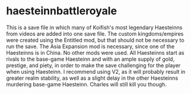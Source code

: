 # haesteinnbattleroyale
This is a save file in which many of Koifish's most legendary Haesteinns from videos are added into one save file. 
The custom kingdoms/empires were created using the Entitled mod, but that should not be necessary to run the save. The Asia Expansion mod is necessary, since one of the Haesteinns is in China. No other mods were used.
All Haesteinns start as rivals to the base-game Haesteinn and with an ample supply of gold, prestige, and piety, in order to make the save challenging for the player when using Haesteinn.
I recommend using V2, as it will probably result in greater realm stability, as well as a slight delay in the other Haesteinns murdering base-game Haesteinn. Charles will still kill you though.
